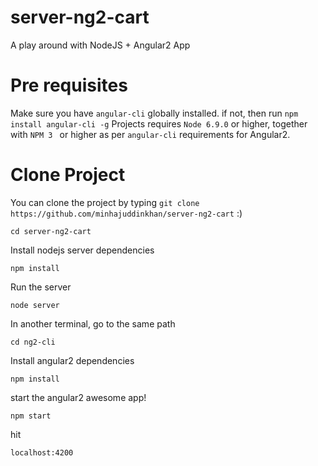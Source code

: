 
# server-ng2-cart
A play around with NodeJS + Angular2 App 

# Pre requisites

 Make sure you have ```angular-cli``` globally installed.
 if not, then run ``` npm install angular-cli -g ```
 Projects requires ``` Node 6.9.0 ``` or higher, together with ```NPM 3 ``` or higher as per ``` angular-cli ``` requirements for Angular2.
 
 # Clone Project
 
 You can clone the project by typing ``` git clone https://github.com/minhajuddinkhan/server-ng2-cart ``` :)

 ``` cd server-ng2-cart ```
 
 
 Install nodejs server dependencies
 
 ``` npm install ```
 
 
 Run the server
 
 ``` node server ```

 In another terminal, go to the same path

``` cd ng2-cli ```
 
 
 Install angular2 dependencies
 
 ``` npm install ```
 
 
 start the angular2 awesome app!
 
 ``` npm start ```

 hit 
 
 ```localhost:4200```
